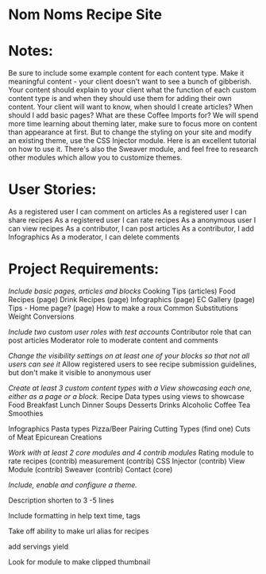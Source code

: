 # Nom Noms Recipe Site

# Notes:
  Be sure to include some example content for each content type. Make it meaningful content - your client doesn't want to see a bunch of gibberish. Your content should explain to your client what the function of each custom content type is and when they should use them for adding their own content. Your client will want to know, when should I create articles? When should I add basic pages? What are these Coffee Imports for?
  We will spend more time learning about theming later, make sure to focus more on content than appearance at first. But to change the styling on your site and modify an existing theme, use the CSS Injector module. Here is an excellent tutorial on how to use it. There's also the Sweaver module, and feel free to research other modules which allow you to customize themes.


# User Stories:
  As a registered user I can comment on articles
  As a registered user I can share recipes
  As a registered user I can rate recipes
  As a anonymous user I can view recipes
  As a contributor, I can post articles
  As a contributor, I add Infographics
  As a moderator, I can delete comments




# Project Requirements:

*Include basic pages, articles and blocks*
  Cooking Tips (articles)
  Food Recipes (page)
  Drink Recipes (page)
  Infographics (page)
  EC Gallery (page)
  Tips - Home page? (page)
    How to make a roux
    Common Substitutions
    Weight Conversions

*Include two custom user roles with test accounts*
  Contributor role that can post articles
  Moderator role to moderate content and comments

*Change the visibility settings on at least one of your blocks so that not all users can see it*
  Allow registered users to see recipe submission guidelines, but don't make it visible to anonymous user

*Create at least 3 custom content types with a View showcasing each one, either as a page or a block.*
  Recipe Data types using views to showcase
    Food
      Breakfast
      Lunch
      Dinner
      Soups
      Desserts
    Drinks
      Alcoholic
      Coffee
      Tea
      Smoothies

  Infographics
    Pasta types
    Pizza/Beer Pairing
    Cutting Types (find one)
    Cuts of Meat
  Epicurean Creations

*Work with at least 2 core modules and 4 contrib modules*
  Rating module to rate recipes (contrib)
  measurement (contrib)
  CSS Injector (contrib)
  View Module (contrib)
  Sweaver (contrib)
  Contact (core)


*Include, enable and configure a theme.*



Description shorten to 3 -5 lines

Include formatting in help text
  time,
  tags

Take off ability to make url alias for recipes

add servings yield

Look for module to make clipped thumbnail
